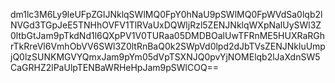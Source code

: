 dm1lc3M6Ly9leUFpZGlJNklqSWlMQ0FpY0hNaU9pSWlMQ0FpWVdSa0lqb2lNVGd3TGpJeE5TNHhOVFV1TlRVaUxDQWljRzl5ZENJNklqWXpNalUySWl3Z0ltbGtJam9pTkdNd1l6QXpPV1V0TURaa05DMDBOalUwTFRnME5HUXRaRGhrTkRreVl6VmhObVV6SWl3Z0ltRnBaQ0k2SWpVd0lpd2dJbTVsZENJNkluUmpjQ0lzSUNKMGVYQmxJam9pYm05dVpTSXNJQ0pvYjNOMElqb2lJaXdnSW5CaGRHZ2lPaUlpTENBaWRHeHpJam9pSWlCOQ==
